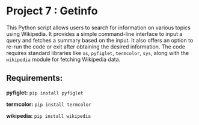 # Project 7 : Getinfo

This Python script allows users to search for information on various topics using Wikipedia. It provides a simple command-line interface to input a query and fetches a summary based on the input. It also offers an option to re-run the code or exit after obtaining the desired information. The code requires standard libraries like `os`, `pyfiglet`, `termcolor`, `sys`, along with the `wikipedia` module for fetching Wikipedia data.

## Requirements:
**pyfiglet:** `pip install pyfiglet`

**termcolor:** `pip install termcolor`

**wikipedia:** `pip install wikipedia`
